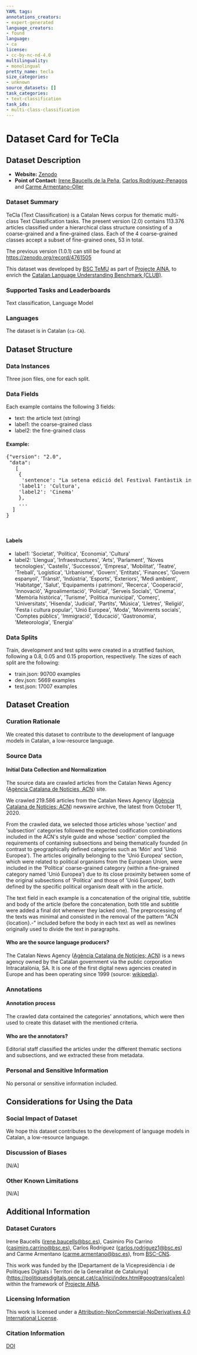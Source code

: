 ```yaml
---
YAML tags:
annotations_creators:
- expert-generated
language_creators:
- found
language:
- ca
license:
- cc-by-nc-nd-4.0
multilinguality:
- monolingual
pretty_name: tecla
size_categories:
- unknown
source_datasets: []
task_categories:
- text-classification
task_ids:
- multi-class-classification
---
```


# Dataset Card for TeCla 

## Dataset Description

- **Website:** [Zenodo](https://zenodo.org/record/7334110)
- **Point of Contact:** [Irene Baucells de la Peña](irene.baucells@bsc.es), [Carlos Rodríguez-Penagos](carlos.rodriguez1@bsc.es) and [Carme Armentano-Oller](carme.armentano@bsc.es)



### Dataset Summary

TeCla (Text Classification) is a Catalan News corpus for thematic multi-class Text Classification tasks. The present version (2.0) contains 113.376 articles classified under a hierarchical class structure consisting of a coarse-grained and a fine-grained class. Each of the 4 coarse-grained classes accept a subset of fine-grained ones, 53 in total. 

The previous version (1.0.1) can still be found at https://zenodo.org/record/4761505

This dataset was developed by [BSC TeMU](https://temu.bsc.es/) as part of [Projecte AINA](https://politiquesdigitals.gencat.cat/ca/economia/catalonia-ai/aina/), to enrich the [Catalan Language Understanding Benchmark (CLUB)](https://club.aina.bsc.es/).

### Supported Tasks and Leaderboards

Text classification, Language Model

### Languages

The dataset is in Catalan (`ca-CA`).

## Dataset Structure

### Data Instances

Three json files, one for each split.

### Data Fields

Each example contains the following 3 fields: 
* text: the article text (string)
* label1: the coarse-grained class
* label2: the fine-grained class

#### Example:

<pre>
{"version": "2.0",
 "data":
   [
    {
     'sentence': "La setena edició del Festival Fantàstik inclourà les cintes 'Matar a dios' i 'Mandy' i un homenatge a 'Mi vecino Totoro'. Es projectaran 22 curtmetratges seleccionats d'entre més de 500 presentats a nivell internacional. El Centre Cultural de Granollers acull del 8 a l'11 de novembre la setena edició del Festival Fantàstik. El certamen, que s'allargarà un dia, arrencarà amb la projecció de la cinta de Caye Casas i Albert Pide 'Matar a Dios'. Els dos directors estaran presents en la inauguració de la cita. A més, els asssitents podran gaudir de 'Mandy', el darrer treball de Nicolas Cage. Altres llargmetratges seleccionats per aquest any són 'Aterrados' (2017), 'Revenge' (2017), 'A Mata Negra' (2018), 'Top Knot Detective' (2018) i 'La Gran Desfeta' (2018). A més, amb motiu del trentè aniversari de la pel·lícula 'El meu veí Totoro' es durà a terme l'exposició dedicada a aquest film '30 anys 30 artistes' comissariada per Jordi Pastor i Reinaldo Pereira. La mostra '30 anys 30 artistes' recull els treballs de trenta artistes d'estils diferents al voltant de la figura de Totoro i el seu director. Es podrà veure durant els dies de festival i es complementarà amb la projecció de la pel·lícula el diumenge 11 de novembre. Al llarg del festival també es projectaran els 22 curtmetratges prèviament seleccionats d'entre més de 500 presentats a nivell internacional. El millor tindrà una dotació de 1000 euros fruit de la unió de forces amb el Mercat Audiovisual de Catalunya.", 
    'label1': 'Cultura',
    'label2': 'Cinema'
    },
    ...
  ]
}


</pre>

#### Labels

* label1: 'Societat', 'Política', 'Economia', 'Cultura'
* label2: 'Llengua', 'Infraestructures', 'Arts', 'Parlament', 'Noves tecnologies', 'Castells', 'Successos', 'Empresa', 'Mobilitat', 'Teatre', 'Treball', 'Logística', 'Urbanisme', 'Govern', 'Entitats', 'Finances', 'Govern espanyol', 'Trànsit', 'Indústria', 'Esports', 'Exteriors', 'Medi ambient', 'Habitatge', 'Salut', 'Equipaments i patrimoni', 'Recerca', 'Cooperació', 'Innovació', 'Agroalimentació', 'Policial', 'Serveis Socials', 'Cinema', 'Memòria històrica', 'Turisme', 'Política municipal', 'Comerç', 'Universitats', 'Hisenda', 'Judicial', 'Partits', 'Música', 'Lletres', 'Religió', 'Festa i cultura popular', 'Unió Europea', 'Moda', 'Moviments socials', 'Comptes públics', 'Immigració', 'Educació', 'Gastronomia', 'Meteorologia', 'Energia'

### Data Splits

Train, development and test splits were created in a stratified fashion, following a 0.8, 0.05 and 0.15 proportion, respectively. The sizes of each split are the following:
* train.json: 90700 examples
* dev.json: 5669 examples
* test.json: 17007 examples

## Dataset Creation

### Curation Rationale

We created this dataset to contribute to the development of language models in Catalan, a low-resource language.

### Source Data

#### Initial Data Collection and Normalization

The source data are crawled articles from the Catalan News Agency ([Agència Catalana de Notícies, ACN](https://www.acn.cat/)) site.

We crawled 219.586 articles from the Catalan News Agency ([Agència Catalana de Notícies; ACN](https://www.acn.cat/)) newswire archive, the latest from October 11, 2020.

From the crawled data, we selected those articles whose 'section' and 'subsection' categories followed the expected codification combinations included in the ACN's style guide and whose 'section' complied the requirements of containing subsections and being thematically founded (in contrast to geographically defined categories such as 'Món' and 'Unió Europea'). The articles originally belonging to the 'Unió Europea' section, which were related to political organisms from the European Union, were included in the 'Política' coarse-grained category (within a fine-grained category named 'Unió Europea') due to its close proximity between some of the original subsections of 'Política' and those of 'Unió Europea', both defined by the specific political organism dealt with in the article.   

The text field in each example is a concatenation of the original title, subtitle and body of the article (before the concatenation, both title and subtitle were added a final dot whenever they lacked one). The preprocessing of the texts was minimal and consisted in the removal of the pattern "ACN {location}.-" included before the body in each text as well as newlines originally used to divide the text in paragraphs.


#### Who are the source language producers?

The Catalan News Agency ([Agència Catalana de Notícies; ACN](https://www.acn.cat/)) is a news agency owned by the Catalan government via the public corporation Intracatalònia, SA. It is one of the first digital news agencies created in Europe and has been operating since 1999 (source: [wikipedia](https://en.wikipedia.org/wiki/Catalan_News_Agency)).

### Annotations

#### Annotation process

The crawled data contained the categories' annotations, which were then used to create this dataset with the mentioned criteria.

#### Who are the annotators?

Editorial staff classified the articles under the different thematic sections and subsections, and we extracted these from metadata.

### Personal and Sensitive Information

No personal or sensitive information included.

## Considerations for Using the Data

### Social Impact of Dataset

We hope this dataset contributes to the development of language models in Catalan, a low-resource language.

### Discussion of Biases

[N/A]

### Other Known Limitations

[N/A]

## Additional Information

### Dataset Curators

Irene Baucells (irene.baucells@bsc.es), Casimiro Pio Carrino (casimiro.carrino@bsc.es), Carlos Rodríguez (carlos.rodriguez1@bsc.es) and Carme Armentano (carme.armentano@bsc.es), from [BSC-CNS](https://www.bsc.es/).

This work was funded by the [Departament de la Vicepresidència i de Polítiques Digitals i Territori de la Generalitat de Catalunya](https://politiquesdigitals.gencat.cat/ca/inici/index.html#googtrans(ca|en) within the framework of [Projecte AINA](https://politiquesdigitals.gencat.cat/ca/economia/catalonia-ai/aina).


### Licensing Information

This work is licensed under a <a rel="license" href="https://creativecommons.org/licenses/by-nc-nd/4.0/">Attribution-NonCommercial-NoDerivatives 4.0 International License</a>.

### Citation Information

[DOI]([https://doi.org/10.5281/zenodo.7334110])

